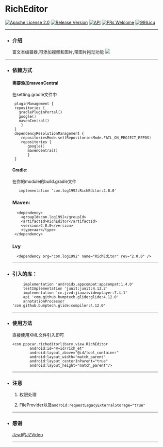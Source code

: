 # RichEditor
[![Apache License 2.0][1]][2]
[![Release Version][5]][6]
[![API][3]][4]
[![PRs Welcome][7]][8]
[![996.icu](https://img.shields.io/badge/link-996.icu-red.svg)](https://996.icu)
***
 * ### 介绍
    富文本编辑器,可添加视频和图片,带图片拖动功能
    ![](https://github.com/qq2519157/RichEditor/blob/master/app/src/main/assets/fly.gif)
***
 * ### 依赖方式
   #### 需要添加mavenCentral 
      在setting.gradle文件中
     ```
      pluginManagement {
      repositories {
        gradlePluginPortal()
        google()
        mavenCentral()
         }
      }
      dependencyResolutionManagement {
         repositoriesMode.set(RepositoriesMode.FAIL_ON_PROJECT_REPOS)
         repositories {
            google()
            mavenCentral()
            }
      }
     ```
   
   #### Gradle:
     在你的module的build.gradle文件
     ```
        implementation 'com.log1992:RichEditor:2.0.0'
     ```
   ### Maven:
     ```
       <dependency>
         <groupId>com.log1992</groupId>
         <artifactId>RichEditor</artifactId>
         <version>2.0.0</version>
         <type>aar</type>
      </dependency>
     ```
   ### Lvy
     ```
       <dependency org="com.log1992" name="RichEditor" rev="2.0.0" />
     ```
  
     ***
 * ### 引入的库：
    ```
         implementation 'androidx.appcompat:appcompat:1.4.0'
         testImplementation 'junit:junit:4.13.2'
         implementation 'cn.jzvd:jiaozivideoplayer:7.4.1'
         api 'com.github.bumptech.glide:glide:4.12.0'
         annotationProcessor 'com.github.bumptech.glide:compiler:4.12.0'
    ```
    ***
 * ### 使用方法
    直接使用XML文件引入即可
    ```
    <com.pppcar.richeditorlibary.view.RichEditor
            android:id="@+id/rich_et"
            android:layout_above="@id/tool_container"
            android:layout_width="match_parent"
            android:layout_centerInParent="true"
            android:layout_height="match_parent"/>
    ```
    ***
 * ### 注意
   1. 权限处理
   
   2. FileProvider以及`android:requestLegacyExternalStorage="true"`
   
    ***
 * ### 感谢
    [Jzvd](https://github.com/Jzvd)的[JZVideo](https://github.com/Jzvd/JZVideo)
    ***

[1]:https://img.shields.io/:license-apache-blue.svg
[2]:https://www.apache.org/licenses/LICENSE-2.0.html
[3]:https://img.shields.io/badge/API-24%2B-red.svg?style=flat
[4]:https://android-arsenal.com/api?level=24
[5]:https://img.shields.io/badge/release-2.0.0-red.svg
[6]:https://github.com/qq2519157/RichEditor/releases
[7]:https://img.shields.io/badge/PRs-welcome-brightgreen.svg
[8]:https://github.com/qq2519157/RichEditor/pulls
